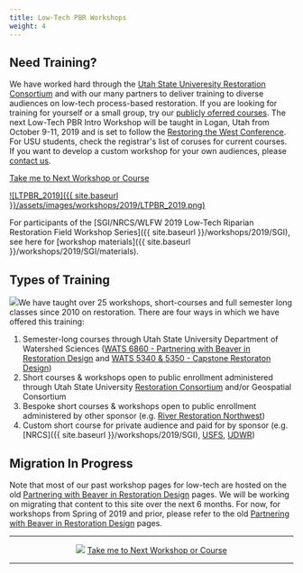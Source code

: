 ```yaml
---
title: Low-Tech PBR Workshops
weight: 4
---
```


## Need Training?
We have worked hard through the [Utah State Univeresity Restoration Consortium](http://restoration.usu.edu) and with our many partners to deliver training to diverse audiences on low-tech process-based restoration. If you are looking for training for yourself or a small group, try our [publicly oferred courses](http://restoration.usu.edu/).  The next Low-Tech PBR Intro Workshop will be taught in Logan, Utah from October 9-11, 2019 and is set to follow the [Restoring the West Conference](https://restoringthewest.org/). For USU students, check the registrar's list of coruses for current courses. If you want to develop a custom workshop for your own audiences, please [contact us](http://restoration.usu.edu/about/contact).

<a class="hollow button" href="http://restoration.usu.edu/courses/LTPBR_Logan"><i class="fa fa-graduation-cap"></i> Take me to  Next Workshop or Course </a>

[![LTPBR_2019]({{ site.baseurl }}/assets/images/workshops/2019/LTPBR_2019.png)](http://restoration.usu.edu/courses/LTPBR_Logan)

For participants of the [SGI/NRCS/WLFW 2019 Low-Tech Riparian Restoration Field Workshop Series]({{ site.baseurl }}/workshops/2019/SGI), see here for [workshop materials]({{ site.baseurl }}/workshops/2019/SGI/materials).


## Types of Training

<img class="float-right" src="{{ site.baseurl }}/assets/images/workshops/teaching.jpg">We have taught over 25 workshops, short-courses and full semester long classes since 2010 on restoration.  There are four ways in which we have offered this training:
1. Semester-long courses through Utah State University Department of Watershed Sciences ([WATS 6860 - Partnering with Beaver in Restoration Design](http://beaver.joewheaton.org) and [WATS 5340 & 5350 - Capstone Restoraton Design](http://capstone.restoration.usu.edu)) 
2. Short courses & workshops open to public enrollment administered through Utah State University [Restoration Consortium](http://restoration.usu.edu) and/or Geospatial Consortium 
3. Bespoke short courses & workshops open to public enrollment administered by other sponsor (e.g. [River Restoration Northwest](http://beaver.joewheaton.org/2013---rrnw-short-course.html))
4.  Custom short course for private audience  and paid for by sponsor (e.g. [NRCS]({{ site.baseurl }}/workshops/2019/SGI), [USFS](http://beaver.joewheaton.org/2015---usfs-workshop.html),  [UDWR](http://beaver.joewheaton.org/2015---udwr-workshop.html))

## Migration In Progress
Note that most of our past workshop pages for low-tech are hosted on the old [Partnering with Beaver in Restoration Design](http://beaver.joewheaton.org/) pages. We will be working on migrating that content to this site over the next 6 months. For now, for workshops from Spring of 2019 and prior, please refer to the old [Partnering with Beaver in Restoration Design](http://beaver.joewheaton.org/) pages.

------
<div align="center" align="middle">
	<a href="http://restoration.usu.edu"><img class="float-right" src="{{ site.baseurl }}/assets/images/logos/Restoration-PAIRED-05_Horizontal_BlueOnWhite.png"></a>
	<a class="button" href="http://restoration.usu.edu/courses/LTPBR_Logan"><i class="fa fa-graduation-cap"></i> Take me to  Next Workshop or Course </a>
</div>


-----




